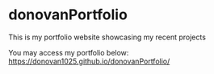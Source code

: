 # donovanPortfolio
This is my portfolio website showcasing my recent projects

You may access my portfolio below:
https://donovan1025.github.io/donovanPortfolio/
